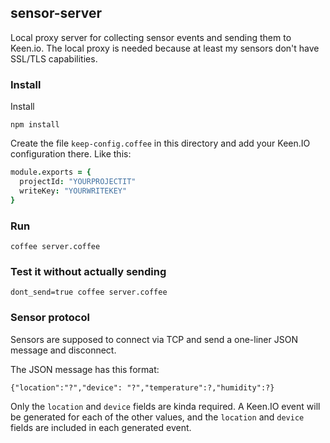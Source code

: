 ## sensor-server

Local proxy server for collecting sensor events and sending them
to Keen.io. The local proxy is needed because at least my sensors
don't have SSL/TLS capabilities.

### Install

Install

    npm install

Create the file `keep-config.coffee` in this  directory and add your Keen.IO configuration there. Like this:

```coffeescript
module.exports = {
  projectId: "YOURPROJECTIT"
  writeKey: "YOURWRITEKEY"
}
```

### Run

    coffee server.coffee

### Test it without actually sending

    dont_send=true coffee server.coffee

### Sensor protocol

Sensors are supposed to connect via TCP and send a one-liner JSON message and disconnect.

The JSON message has this format:

    {"location":"?","device": "?","temperature":?,"humidity":?}

Only the `location` and `device` fields are kinda required. A Keen.IO event
will be generated for each of the other values, and the `location` and `device`
fields are included in each generated event.
